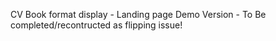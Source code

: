 CV Book format display - Landing page Demo Version - To Be completed/recontructed as flipping issue!

